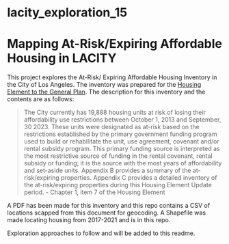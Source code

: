 # lacity_exploration_15
# Mapping At-Risk/Expiring Affordable Housing in LACITY

This project explores the At-Risk/ Expiring Affordable Housing Inventory in the City of Los Angeles. The inventory was prepared
for the [Housing Element to the General Plan](https://planning.lacity.org/HousingInitiatives/HousingElement/TOCHousingElement.htm).
The description for this inventory and the contents are as follows:

> The City currently has 19,888 housing units at risk of losing their affordability
> use restrictions between October 1, 2013 and September, 30 2023. These
> units were designated as at-risk based on the restrictions established by
> the primary government funding program used to build or rehabilitate the
> unit, use agreement, covenant and/or rental subsidy program. This primary
> funding source is interpreted as the most restrictive source of funding in the
> rental covenant, rental subsidy or funding; it is the source with the most years
> of affordability and set-aside units. Appendix B provides a summary of the
> at-risk/expiring properties. Appendix C provides a detailed inventory of the
> at-risk/expiring properties during this Housing Element Update period. - Chapter 1, item 7 of the Housing Element

A PDF has been made for this inventory and this repo contains a CSV of locations scapped from this document for geocoding.
A Shapefile was made locating housing from 2017-2021 and is in this repo.

Exploration approaches to follow and will be added to this readme.
